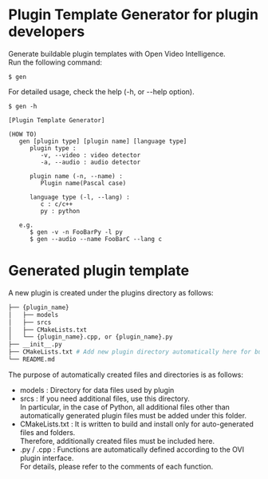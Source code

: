 # Plugin Template Generator for plugin developers
Generate buildable plugin templates with Open Video Intelligence.</br>
Run the following command:</br>
   ```console
   $ gen
   ```

For detailed usage, check the help (-h, or --help option).</br>
   ```console
   $ gen -h

   [Plugin Template Generator]

   (HOW TO)
      gen [plugin type] [plugin name] [language type]
         plugin type :
            -v, --video : video detector
            -a, --audio : audio detector

         plugin name (-n, --name) :
            Plugin name(Pascal case)

         language type (-l, --lang) :
            c : c/c++
            py : python

      e.g.
         $ gen -v -n FooBarPy -l py
         $ gen --audio --name FooBarC --lang c

   ```

# Generated plugin template
A new plugin is created under the plugins directory as follows:</br>
```bash
├── {plugin_name}
│   ├── models
│   ├── srcs
│   ├── CMakeLists.txt
│   └── {plugin_name}.cpp, or {plugin_name}.py
├── __init__.py
├── CMakeLists.txt # Add new plugin directory automatically here for building
└── README.md
```
The purpose of automatically created files and directories is as follows:</br>
 - models : Directory for data files used by plugin</br>
 - srcs : If you need additional files, use this directory.</br>
   In particular, in the case of Python, all additional files other than automatically generated plugin files must be added under this folder.
 - CMakeLists.txt : It is written to build and install only for auto-generated files and folders.</br>
   Therefore, additionally created files must be included here.</br>
 - .py / .cpp : Functions are automatically defined according to the OVI plugin interface.</br>
   For details, please refer to the comments of each function.